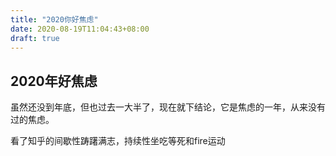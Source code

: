 ```yaml
---
title: "2020你好焦虑"
date: 2020-08-19T11:04:43+08:00
draft: true
---
```


## 2020年好焦虑

虽然还没到年底，但也过去一大半了，现在就下结论，它是焦虑的一年，从来没有过的焦虑。

看了知乎的间歇性踌躇满志，持续性坐吃等死和fire运动